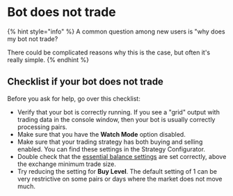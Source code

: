 # Bot does not trade

{% hint style="info" %}
A common question among new users is "why does my bot not trade? 

There could be complicated reasons why this is the case, but often it's really simple. 
{% endhint %}

## Checklist if your bot does not trade

Before you ask for help, go over this checklist:

* Verify that your bot is correctly running. If you see a "grid" output with trading data in the console window, then your bot is usually correctly processing pairs. 
* Make sure that you have the **Watch Mode** option disabled.
* Make sure that your trading strategy has both buying and selling enabled. You can find these settings in the Strategy Configurator.
* Double check that the [essential balance settings](../how-to-work-with-gunbot/basic-workings/balance-settings.md) are set correctly, above the exchange minimum trade size.
* Try reducing the setting for **Buy Level**. The default setting of 1 can be very restrictive on some pairs or days where the market does not move much.



